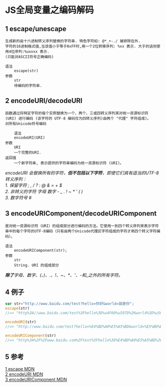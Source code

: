 # JS全局变量之编码解码 

## 1 escape/unescape
	生成新的由十六进制转义序列替换的字符串. 特色字符如: @*_+-./ 被排除在外.
	字符的16进制格式值,当该值小于等于0xFF时,用一个2位转移序列: %xx 表示. 大于的话则使用4位序列:%uxxxx 表示.
	(只能对ASCII符号正确编码)
	
	语法
		escape(str)
	参数
		str
		待编码的字符串.

## 2 encodeURI/decodeURI
	函数通过将特定字符的每个实例替换为一个、两个、三或四转义序列来对统一资源标识符 (URI) 进行编码 (该字符的 UTF-8 编码仅为四转义序列)由两个 "代理" 字符组成)。
	对所有Unicode符号编码

		语法
		encodeURI(URI)
	参数
		URI
		一个完整的URI.
	返回值
		一个新字符串, 表示提供的字符串编码为统一资源标识符 (URI)。

_encodeURI 会替换所有的字符，**但不包括以下字符**，即使它们具有适当的UTF-8转义序列：<br>
	1. 保留字符	; , / ? : @ & = + $<br>
	2. 非转义的字符	字母 数字 - _ . ! ~ * ' ( )<br>
	3. 数字符号	#_

## 3 encodeURIComponent/decodeURIComponent
	是对统一资源标识符（URI）的组成部分进行编码的方法。它使用一到四个转义序列来表示字符串中的每个字符的UTF-8编码（只有由两个Unicode代理区字符组成的字符才用四个转义字符编码）。
	
	语法
		encodeURIComponent(str);
	参数
		str
		String. URI 的组成部分
_**除了**字母、数字、(、)、.、!、~、*、'、-和_之外的所有字符。_

## 4 例子
```javascript
var str="http://www.baidu.com/test?hello=你好&world=就是你";
escape(str)
//=> "http%3A//www.baidu.com/test%3Fhello%3D%u4F60%u597D%26world%3D%u5C31%u662F%u4F60"

encodeURI(str)
//=> "http://www.baidu.com/test?hello=%E4%BD%A0%E5%A5%BD&world=%E5%B0%B1%E6%98%AF%E4%BD%A0"

encodeURIComponent(str)
//=> "http%3A%2F%2Fwww.baidu.com%2Ftest%3Fhello%3D%E4%BD%A0%E5%A5%BD%26world%3D%E5%B0%B1%E6%98%AF%E4%BD%A0"
```

## 5 参考
[1 escape MDN](https://developer.mozilla.org/zh-CN/docs/Web/JavaScript/Reference/Global_Objects/escape)<br>
[2 encodeURI MDN](https://developer.mozilla.org/zh-CN/docs/Web/JavaScript/Reference/Global_Objects/encodeURI)<br>
[3 encodeURIComponent MDN](https://developer.mozilla.org/zh-CN/docs/Web/JavaScript/Reference/Global_Objects/encodeURIComponent)<br>


